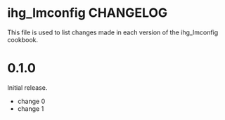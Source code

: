# ihg_lmconfig CHANGELOG

This file is used to list changes made in each version of the ihg_lmconfig cookbook.

# 0.1.0

Initial release.

- change 0
- change 1

